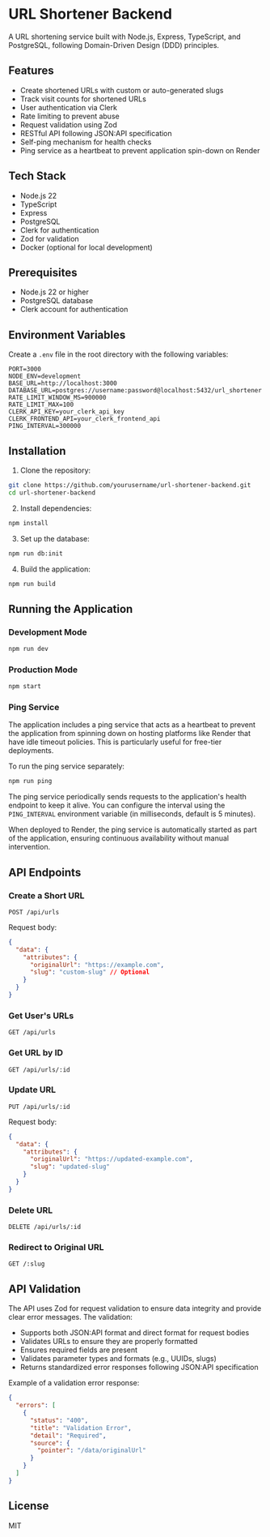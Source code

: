 # URL Shortener Backend

A URL shortening service built with Node.js, Express, TypeScript, and PostgreSQL, following Domain-Driven Design (DDD) principles.

## Features

- Create shortened URLs with custom or auto-generated slugs
- Track visit counts for shortened URLs
- User authentication via Clerk
- Rate limiting to prevent abuse
- Request validation using Zod
- RESTful API following JSON:API specification
- Self-ping mechanism for health checks
- Ping service as a heartbeat to prevent application spin-down on Render

## Tech Stack

- Node.js 22
- TypeScript
- Express
- PostgreSQL
- Clerk for authentication
- Zod for validation
- Docker (optional for local development)

## Prerequisites

- Node.js 22 or higher
- PostgreSQL database
- Clerk account for authentication

## Environment Variables

Create a `.env` file in the root directory with the following variables:

```
PORT=3000
NODE_ENV=development
BASE_URL=http://localhost:3000
DATABASE_URL=postgres://username:password@localhost:5432/url_shortener
RATE_LIMIT_WINDOW_MS=900000
RATE_LIMIT_MAX=100
CLERK_API_KEY=your_clerk_api_key
CLERK_FRONTEND_API=your_clerk_frontend_api
PING_INTERVAL=300000
```

## Installation

1. Clone the repository:

```bash
git clone https://github.com/yourusername/url-shortener-backend.git
cd url-shortener-backend
```

2. Install dependencies:

```bash
npm install
```

3. Set up the database:

```bash
npm run db:init
```

4. Build the application:

```bash
npm run build
```

## Running the Application

### Development Mode

```bash
npm run dev
```

### Production Mode

```bash
npm start
```

### Ping Service

The application includes a ping service that acts as a heartbeat to prevent the application from spinning down on hosting platforms like Render that have idle timeout policies. This is particularly useful for free-tier deployments.

To run the ping service separately:

```bash
npm run ping
```

The ping service periodically sends requests to the application's health endpoint to keep it alive. You can configure the interval using the `PING_INTERVAL` environment variable (in milliseconds, default is 5 minutes).

When deployed to Render, the ping service is automatically started as part of the application, ensuring continuous availability without manual intervention.

## API Endpoints

### Create a Short URL

```
POST /api/urls
```

Request body:
```json
{
  "data": {
    "attributes": {
      "originalUrl": "https://example.com",
      "slug": "custom-slug" // Optional
    }
  }
}
```

### Get User's URLs

```
GET /api/urls
```

### Get URL by ID

```
GET /api/urls/:id
```

### Update URL

```
PUT /api/urls/:id
```

Request body:
```json
{
  "data": {
    "attributes": {
      "originalUrl": "https://updated-example.com",
      "slug": "updated-slug"
    }
  }
}
```

### Delete URL

```
DELETE /api/urls/:id
```

### Redirect to Original URL

```
GET /:slug
```

## API Validation

The API uses Zod for request validation to ensure data integrity and provide clear error messages. The validation:

- Supports both JSON:API format and direct format for request bodies
- Validates URLs to ensure they are properly formatted
- Ensures required fields are present
- Validates parameter types and formats (e.g., UUIDs, slugs)
- Returns standardized error responses following JSON:API specification

Example of a validation error response:

```json
{
  "errors": [
    {
      "status": "400",
      "title": "Validation Error",
      "detail": "Required",
      "source": {
        "pointer": "/data/originalUrl"
      }
    }
  ]
}
```

## License

MIT
